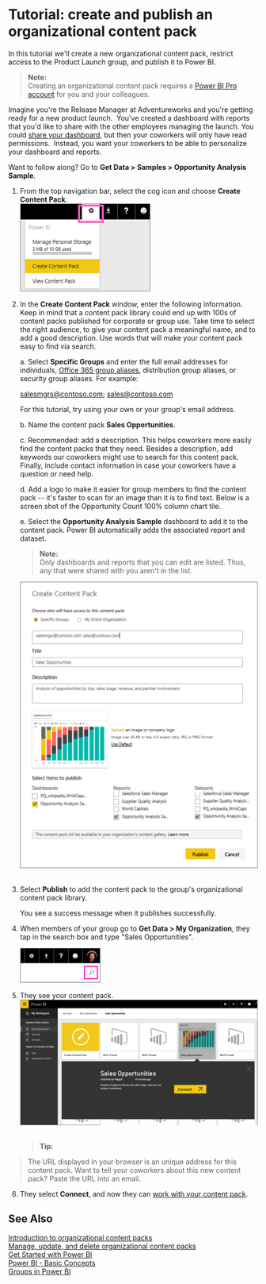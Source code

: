 ﻿<properties 
   pageTitle="Tutorial: create and publish an organizational content pack"
   description="Tutorial: create and publish an organizational content pack"
   services="powerbi" 
   documentationCenter="" 
   authors="jastru" 
   manager="mblythe" 
   editor=""
   tags=""/>
 
<tags
   ms.service="powerbi"
   ms.devlang="NA"
   ms.topic="article"
   ms.tgt_pltfrm="NA"
   ms.workload="powerbi"
   ms.date="10/15/2015"
   ms.author="jastru"/>

# Tutorial: create and publish an organizational content pack  

In this tutorial we'll create a new organizational content pack, restrict access to the Product Launch group, and publish it to Power BI.

>**Note:**  
>Creating an organizational content pack requires a [Power BI Pro account](https://powerbi.microsoft.com/pricing) for you and your colleagues.

Imagine you're the Release Manager at Adventureworks and you're getting ready for a new product launch.  You've created a dashboard with reports that you'd like to share with the other employees managing the launch. You could [share your dashboard](powerbi-service-share-unshare-dashboard.md), but then your coworkers will only have read permissions.  Instead, you want your coworkers to be able to personalize your dashboard and reports. 

Want to follow along? Go to **Get Data > Samples > Opportunity Analysis Sample**. 

1.  From the top navigation bar, select the cog icon and choose **Create Content Pack**.    
    ![](media/powerbi-service-organizational-content-pack-tutorial-create-and-publish/cog_select.png)

2.  In the **Create Content Pack** window, enter the following information.  Keep in mind that a content pack library could end up with 100s of content packs published for corporate or group use. Take time to select the right audience, to give your content pack a meaningful name, and to add a good description.  Use words that will make your content pack easy to find via search.

    a.  Select **Specific Groups** and enter the full email addresses for individuals, [Office 365 group aliases](powerbi-service-groups.md), distribution group aliases, or security group aliases. For example:

	salesmgrs@contoso.com; sales@contoso.com

	For this tutorial, try using your own or your group's email address.

    b.  Name the content pack **Sales Opportunities**.

	c.  Recommended: add a description. This helps coworkers more easily find the content packs that they need. Besides a description, add keywords our coworkers might use to search for this content pack.  Finally, include contact information in case your coworkers have a question or need help.

	d.  Add a logo to make it easier for group members to find the content pack -- it's faster to scan for an image than it is to find text. Below is a screen shot of the Opportunity Count 100% column chart tile.

	e.  Select the **Opportunity Analysis Sample** dashboard to add it to the content pack.  Power BI automatically adds the associated report and dataset. 

	>**Note:**  
	>Only dashboards and reports that you can edit are listed. Thus, any that were shared with you aren't in the list.

       ![](media/powerbi-service-organizational-content-pack-tutorial-create-and-publish/cpwindow.png) 

3.  Select **Publish** to add the content pack to the group's organizational content pack library.  

	You see a success message when it publishes successfully. 

4.  When members of your group go to **Get Data > My Organization**, they tap in the search box and type "Sales Opportunities".

	![](media/powerbi-service-organizational-content-pack-tutorial-create-and-publish/cp_searchbox.png) 

5.  They see your content pack.  
	![](media/powerbi-service-organizational-content-pack-tutorial-create-and-publish/cp_contentpack.png) 

	>**Tip:**  
>The URL displayed in your browser is an unique address for this content pack.  Want to tell your coworkers about this new content pack?  Paste the URL into an email.

6.  They select **Connect**, and now they can [work with your content pack](powerbi-service-organizational-content-packs-use-and-work-with.md). 

## See Also  
[Introduction to organizational content packs](powerbi-service-organizational-content-packs-introduction.md)  
[Manage, update, and delete organizational content packs](powerbi-service-organizational-content-packs-manage-update-delete.md)  
[Get Started with Power BI](powerbi-service-get-started.md)  
[Power BI - Basic Concepts](powerbi-service-basic-concepts.md)  
[Groups in Power BI](powerbi-service-groups.md)  